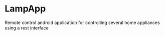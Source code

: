 # LampApp

Remote control android application for controlling several home appliances
using a rest interface
